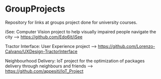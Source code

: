# GroupProjects

Repository for links at groups project done for university courses.


iSee: Computer Vision project to help visually impaired people navigate the city --> https://github.com/Edo6it/iSee

Tractor Interface: User Experience project --> https://github.com/Lorenzo-Calvano/UXDesign-TractorInterface

Neighbourhood Delivery: IoT project for the optimization of packages delivery through neighbours and friends --> https://github.com/appesiti/IoT_Project

